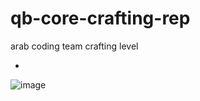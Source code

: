 # qb-core-crafting-rep
arab coding team crafting level

*


![image](https://user-images.githubusercontent.com/89742984/175812193-67cecdad-3011-498d-8b03-20e068fe581e.png)
